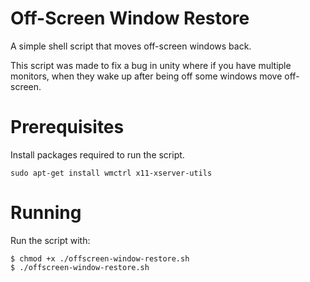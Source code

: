 # Off-Screen Window Restore
A simple shell script that moves off-screen windows back.

This script was made to fix a bug in unity where if you have multiple monitors, when they wake up after being off some windows move off-screen.

Prerequisites
=============

Install packages required to run the script.

    sudo apt-get install wmctrl x11-xserver-utils

Running
=======

Run the script with:

    $ chmod +x ./offscreen-window-restore.sh
    $ ./offscreen-window-restore.sh
